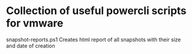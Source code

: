 # Collection of useful powercli scripts for vmware 

snapshot-reports.ps1
Creates html report of all snapshots with their size and date of creation
